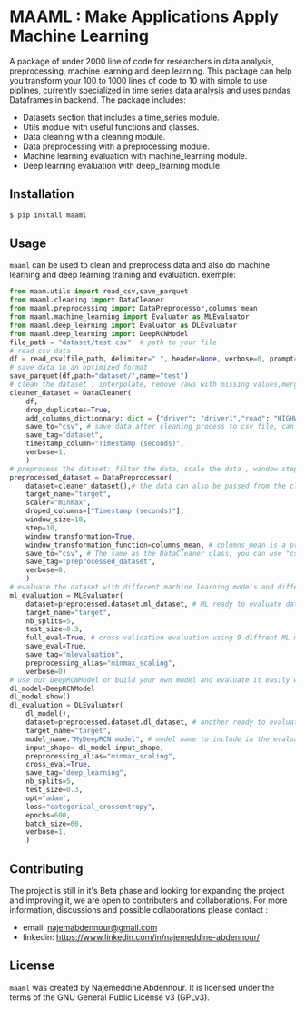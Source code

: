 # MAAML : Make Applications Apply Machine Learning


A package of under 2000 line of code for researchers in data analysis, preprocessing, machine learning and deep learning. This package can help you transform your 100 to 1000 lines of code to 10 with simple to use piplines, currently specialized in time series data analysis and uses pandas Dataframes in backend.
The package includes:

- Datasets section that includes a time_series module.
- Utils module with useful functions and classes.
- Data cleaning  with a cleaning module.
- Data preprocessing with a preprocessing module.
- Machine learning evaluation with machine_learning module.
- Deep learning evaluation with deep_learning module.

## Installation

```bash
$ pip install maaml
```
## Usage

`maaml` can be used to clean and preprocess data and also do machine learning and deep learning training and evaluation.
exemple:

```python
from maam.utils import read_csv,save_parquet
from maaml.cleaning import DataCleaner
from maaml.preprocessing import DataPreprocessor,columns_mean
from maaml.machine_learning import Evaluator as MLEvaluator
from maaml.deep_learning import Evaluator as DLEvaluator
from maaml.deep_learning import DeepRCNModel
file_path = "dataset/test.csv"  # path to your file
# read csv data
df = read_csv(file_path, delimiter=" ", header=None, verbose=0, prompt=None)
# save data in an optimized format 
save_parquet(df,path="dataset/",name="test")
# clean the dataset : interpolate, remove raws with missing values,merge dataframes, add columns ..
cleaner_dataset = DataCleaner(
    df,
    drop_duplicates=True,
    add_columns_dictionnary: dict = {"driver": "driver1","road": "HIGHWAY","target": "Normal"}, # add columns with a spesific values
    save_to="csv", # save data after cleaning process to csv file, can also be saved to parquet with the argument "parquet" instead of "csv".
    save_tag="dataset",
    timestamp_column="Timestamp (seconds)",
    verbose=1,
    )
# preprocess the dataset: filter the data, scale the data , window stepping, encode categorical data, one hot encode the classification target
preprocessed_dataset = DataPreprocessor(
    dataset=cleaner_dataset(),# the data can also be passed from the cleaner_dataset class instance using the data attribute such as : cleaner_dataset.data 
    target_name="target",
    scaler="minmax",
    droped_columns=["Timestamp (seconds)"],
    window_size=10,
    step=10,
    window_transformation=True,
    window_transformation_function=columns_mean, # columns_mean is a pre-build function available in the utils module and the preprocessing module that takes a dataframe as input and applies mean to all induvidual columns.
    save_to="csv", # The same as the DataCleaner class, you can use "csv" or "parquet".
    save_tag="preprocessed_dataset",
    verbose=0,
    )
# evaluate the dataset with different machine learning models and different metrics(accuracy,precision,recall,f1..) using cross validation, feature importance ranking
ml_evaluation = MLEvaluator(
    dataset=preprocessed.dataset.ml_dataset, # ML ready to evaluate data from the preprocessor
    target_name="target",
    nb_splits=5,
    test_size=0.3,
    full_eval=True, # cross validation evaluation using 9 diffrent ML models
    save_eval=True,
    save_tag="mlevaluation",
    preprocessing_alias="minmax_scaling",
    verbose=0)
# use our DeepRCNModel or build your own model and evaluate it easily with our evaluator with diffrent metrics and customization options for training, and automatically save your model and training results.
dl_model=DeepRCNModel
dl_model.show()
dl_evaluation = DLEvaluator(
    dl_model(),
    dataset=preprocessed.dataset.dl_dataset, # another ready to evaluate data from the preprocessor for DL
    target_name="target",
    model_name:"MyDeepRCN model", # model name to include in the evaluation result table
    input_shape= dl_model.input_shape,
    preprocessing_alias="minmax_scaling",
    cross_eval=True,
    save_tag="deep_learning",
    nb_splits=5,
    test_size=0.3,
    opt="adam",
    loss="categorical_crossentropy",
    epochs=600,
    batch_size=60,
    verbose=1,
    )

```
## Contributing
The project is still in it's Beta phase and looking for expanding the project and improving it, we are open to contributers and collaborations.
For more information, discussions and possible collaborations please contact :
- email: najemabdennour@gmail.com  
- linkedin: https://www.linkedin.com/in/najemeddine-abdennour/

## License

`maaml` was created by Najemeddine Abdennour. It is licensed under the terms
of the GNU General Public License v3 (GPLv3).
